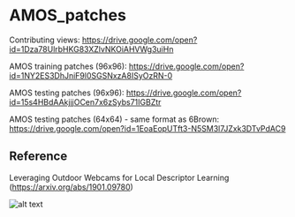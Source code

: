 # AMOS_patches

Contributing views:
https://drive.google.com/open?id=1Dza78UlrbHKG83XZlvNKOiAHVWg3uiHn

AMOS training patches (96x96):
https://drive.google.com/open?id=1NY2ES3DhJniF9l0SGSNxzA8ISyOzRN-0

AMOS testing patches (96x96):
https://drive.google.com/open?id=15s4HBdAAkjjjOCen7x6zSybs71IGBZtr

AMOS testing patches (64x64) - same format as 6Brown:
https://drive.google.com/open?id=1EoaEopUTft3-N5SM3l7JZxk3DTvPdAC9

## Reference
Leveraging Outdoor Webcams for Local Descriptor Learning (https://arxiv.org/abs/1901.09780)

![alt text](patches.png)
